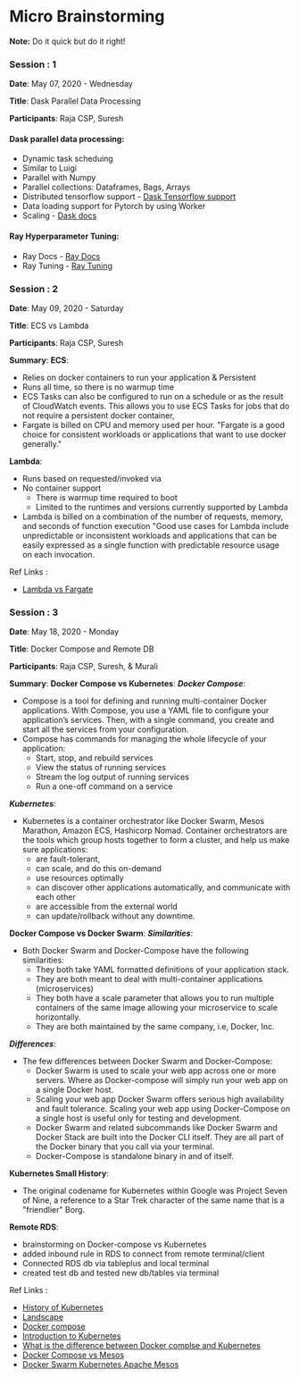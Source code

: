 # Micro Brainstorming

**Note:** Do it quick but do it right!


### Session : 1

**Date**: May 07, 2020 - Wednesday

**Title**: Dask Parallel Data Processing

**Participants**: Raja CSP, Suresh

#### Dask parallel data processing:
- Dynamic task scheduing
- Similar to Luigi
- Parallel with Numpy
- Parallel collections: Dataframes, Bags, Arrays
- Distributed tensorflow support - [Dask Tensorflow support](http://matthewrocklin.com/blog/work/2017/02/11/dask-tensorflow)
- Data loading support for Pytorch by using Worker
- Scaling - [Dask docs](https://docs.dask.org/en/latest/)


#### Ray Hyperparameter Tuning:
- Ray Docs - [Ray Docs](https://docs.dask.org/en/latest/)
- Ray Tuning - [Ray Tuning](https://docs.ray.io/en/latest/tune.html)




### Session : 2

**Date**: May 09, 2020 - Saturday

**Title**: ECS vs Lambda

**Participants**: Raja CSP, Suresh

**Summary**:
**ECS**:
- Relies on docker containers to run your application & Persistent
- Runs all time, so there is no warmup time
- ECS Tasks can also be configured to run on a schedule or as the result of CloudWatch events. This allows you to use ECS Tasks for jobs that do not require a persistent docker container,
- Fargate is billed on CPU and memory used per hour.
"Fargate is a good choice for consistent workloads or applications that want to use docker generally."

**Lambda**:
- Runs based on requested/invoked via
- No container support
  - There is warmup time required to boot
  - Limited to the runtimes and versions currently supported by Lambda
- Lambda is billed on a combination of the number of requests, memory, and seconds of function execution
"Good use cases for Lambda include unpredictable or inconsistent workloads and applications that can be easily expressed as a single function with predictable resource usage on each invocation.

Ref Links :

  * [Lambda vs Fargate](https://www.bluematador.com/blog/serverless-in-aws-lambda-vs-fargate)



### Session : 3

**Date**: May 18, 2020 - Monday

**Title**: Docker Compose and Remote DB

**Participants**: Raja CSP, Suresh, & Murali

**Summary**:
**Docker Compose vs Kubernetes**:
***Docker Compose***:
- Compose is a tool for defining and running multi-container Docker applications. With Compose, you use a YAML file to configure your application’s services. Then, with a single command, you create and start all the services from your configuration.
- Compose has commands for managing the whole lifecycle of your application:
  - Start, stop, and rebuild services
  - View the status of running services
  - Stream the log output of running services
  - Run a one-off command on a service

***Kubernetes***:
- Kubernetes is a container orchestrator like Docker Swarm, Mesos Marathon, Amazon ECS, Hashicorp Nomad. Container orchestrators are the tools which group hosts together to form a cluster, and help us make sure applications:
  - are fault-tolerant,
  - can scale, and do this on-demand
  - use resources optimally
  - can discover other applications automatically, and communicate with each other
  - are accessible from the external world
  - can update/rollback without any downtime.


**Docker Compose vs Docker Swarm**:
***Similarities***:
- Both Docker Swarm and Docker-Compose have the following similarities:
  - They both take YAML formatted definitions of your application stack.
  - They are both meant to deal with multi-container applications (microservices)
  - They both have a scale parameter that allows you to run multiple containers of the same image allowing your microservice to scale horizontally.
  - They are both maintained by the same company, i.e, Docker, Inc.

***Differences***:
- The few differences between Docker Swarm and Docker-Compose:
  - Docker Swarm is used to scale your web app across one or more servers. Where as Docker-compose will simply run your web app on a single Docker host.
  - Scaling your web app Docker Swarm offers serious high availability and fault tolerance. Scaling your web app using Docker-Compose on a single host is useful only for testing and development.
  - Docker Swarm and related subcommands like Docker Swarm and Docker Stack are built into the Docker CLI itself. They are all part of the Docker binary that you call via your terminal.
  - Docker-Compose is standalone binary in and of itself.

**Kubernetes Small History**:
- The original codename for Kubernetes within Google was Project Seven of Nine, a reference to a Star Trek character of the same name that is a "friendlier" Borg.


**Remote RDS**:
- brainstorming on Docker-compose vs Kubernetes
- added inbound rule in RDS to connect from remote terminal/client
- Connected RDS db via tableplus and local terminal
- created test db and tested new db/tables via terminal


Ref Links :

  * [History of Kubernetes](https://blog.risingstack.com/the-history-of-kubernetes/)
  * [Landscape](https://landscape.cncf.io/)
  * [Docker compose ](https://linuxhint.com/docker_compose_vs_docker_swarm/)
  * [Introduction to Kubernetes](https://www.edx.org/course/introduction-to-kubernetes)
  * [What is the difference between Docker complse and Kubernetes](https://stackoverflow.com/questions/47536536/whats-the-difference-between-docker-compose-and-kubernetes)
  * [Docker Compose vs Mesos](https://stackshare.io/stackups/docker-compose-vs-mesos)
  * [Docker Swarm Kubernetes Apache Mesos](https://www.bogotobogo.com/DevOps/DevOps-Docker-Swarm-vs-Kubernetes-vs-Apache-Mesos.php)